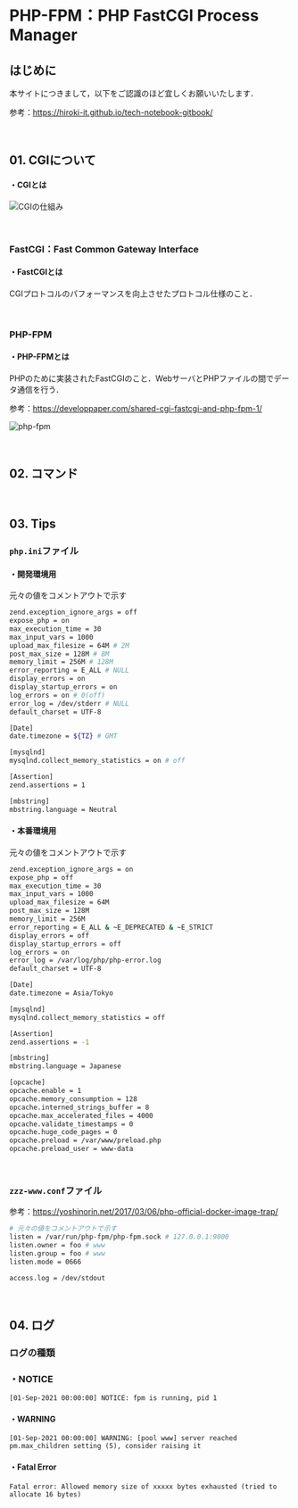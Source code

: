 # PHP-FPM：PHP FastCGI Process Manager

## はじめに

本サイトにつきまして，以下をご認識のほど宜しくお願いいたします．

参考：https://hiroki-it.github.io/tech-notebook-gitbook/

<br>

## 01. CGIについて

#### ・CGIとは

![CGIの仕組み](https://raw.githubusercontent.com/hiroki-it/tech-notebook/master/images/CGIの仕組み.png)

<br>

### FastCGI：Fast Common Gateway Interface

#### ・FastCGIとは

CGIプロトコルのパフォーマンスを向上させたプロトコル仕様のこと．

<br>

### PHP-FPM

#### ・PHP-FPMとは

PHPのために実装されたFastCGIのこと．WebサーバとPHPファイルの間でデータ通信を行う．

参考：https://developpaper.com/shared-cgi-fastcgi-and-php-fpm-1/

![php-fpm](https://raw.githubusercontent.com/hiroki-it/tech-notebook/master/images/php-fpm.png)

<br>

## 02. コマンド

<br>

## 03. Tips

### ```php.ini```ファイル

#### ・開発環境用

元々の値をコメントアウトで示す

```bash
zend.exception_ignore_args = off
expose_php = on
max_execution_time = 30
max_input_vars = 1000
upload_max_filesize = 64M # 2M
post_max_size = 128M # 8M
memory_limit = 256M # 128M
error_reporting = E_ALL # NULL
display_errors = on
display_startup_errors = on
log_errors = on # 0(off)
error_log = /dev/stderr # NULL
default_charset = UTF-8

[Date]
date.timezone = ${TZ} # GMT

[mysqlnd]
mysqlnd.collect_memory_statistics = on # off

[Assertion]
zend.assertions = 1

[mbstring]
mbstring.language = Neutral
```

#### ・本番環境用

元々の値をコメントアウトで示す

```bash
zend.exception_ignore_args = on
expose_php = off
max_execution_time = 30
max_input_vars = 1000
upload_max_filesize = 64M
post_max_size = 128M
memory_limit = 256M
error_reporting = E_ALL & ~E_DEPRECATED & ~E_STRICT
display_errors = off
display_startup_errors = off
log_errors = on
error_log = /var/log/php/php-error.log
default_charset = UTF-8

[Date]
date.timezone = Asia/Tokyo

[mysqlnd]
mysqlnd.collect_memory_statistics = off

[Assertion]
zend.assertions = -1

[mbstring]
mbstring.language = Japanese

[opcache]
opcache.enable = 1
opcache.memory_consumption = 128
opcache.interned_strings_buffer = 8
opcache.max_accelerated_files = 4000
opcache.validate_timestamps = 0
opcache.huge_code_pages = 0
opcache.preload = /var/www/preload.php
opcache.preload_user = www-data
```

<br>

### ```zzz-www.conf```ファイル

参考：https://yoshinorin.net/2017/03/06/php-official-docker-image-trap/

```bash
# 元々の値をコメントアウトで示す
listen = /var/run/php-fpm/php-fpm.sock # 127.0.0.1:9000
listen.owner = foo # www
listen.group = foo # www
listen.mode = 0666

access.log = /dev/stdout
```

<br>

## 04. ログ

### ログの種類

### ・NOTICE

```log
[01-Sep-2021 00:00:00] NOTICE: fpm is running, pid 1
```

#### ・WARNING

```log
[01-Sep-2021 00:00:00] WARNING: [pool www] server reached pm.max_children setting (5), consider raising it
```

#### ・Fatal Error

```log
Fatal error: Allowed memory size of xxxxx bytes exhausted (tried to allocate 16 bytes)
```



